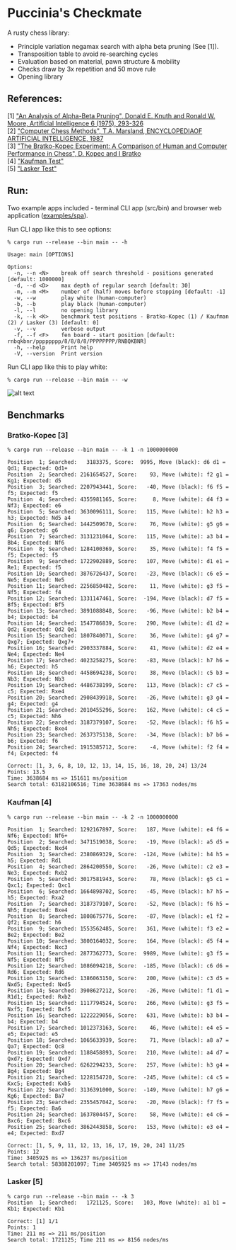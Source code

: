 # Puccinia's Checkmate

A rusty chess library:
* Principle variation negamax search with alpha beta pruning (See [1]).
* Transposition table to avoid re-searching cycles
* Evaluation based on material, pawn structure & mobility
* Checks draw by 3x repetition and 50 move rule
* Opening library

## References:

[1] ["An Analysis of Alpha-Beta Pruning", Donald E. Knuth and Ronald W. Moore, Artificial Intelligence 6 (1975), 293-326](http://www-public.telecom-sudparis.eu/~gibson/Teaching/Teaching-ReadingMaterial/KnuthMoore75.pdf) <br/>
[2] ["Computer Chess Methods", T.A. Marsland, ENCYCLOPEDIAOF ARTIFICIAL INTELLIGENCE, 1987](https://www.researchgate.net/publication/2404258_Computer_Chess_Methods) <br/>
[3] ["The Bratko-Kopec Experiment: A Comparison of Human and Computer Performance in Chess", D. Kopec and I Bratko](http://spider.sci.brooklyn.cuny.edu/~kopec) <br/>
[4] ["Kaufman Test"](https://www.chessprogramming.org/Kaufman_Test)<br/>
[5] ["Lasker Test"](https://www.chessprogramming.org/Lasker-Reichhelm_Position) <br/>

## Run:

Two example apps included - terminal CLI app (src/bin) and browser web application ([examples/spa](https://github.com/jesper-olsen/puccinia_s_checkmate/tree/main/examples/spa)).

Run CLI app like this to see options: 

```
% cargo run --release --bin main -- -h

Usage: main [OPTIONS]

Options:
  -n, --n <N>    break off search threshold - positions generated [default: 1000000]
  -d, --d <D>    max depth of regular search [default: 30]
  -m, --m <M>    number of (half) moves before stopping [default: -1]
  -w, --w        play white (human-computer)
  -b, --b        play black (human-computer)
  -l, --l        no opening library
  -k, --k <K>    benchmark test positions - Bratko-Kopec (1) / Kaufman (2) / Lasker (3) [default: 0]
  -v, --v        verbose output
  -f, --f <F>    fen board - start position [default: rnbqkbnr/pppppppp/8/8/8/8/PPPPPPPP/RNBQKBNR]
  -h, --help     Print help
  -V, --version  Print version

```

Run CLI app like this to play white:
```
% cargo run --release --bin main -- -w 

```
![alt text](https://github.com/jesper-olsen/puccinia_s_checkmate/blob/main/Images/your_move.png "Game UI")




## Benchmarks

### Bratko-Kopec [3]

```
% cargo run --release --bin main -- -k 1 -n 1000000000

Position  1; Searched:   3183375, Score:  9995, Move (black): d6 d1 =  Qd1; Expected: Qd1+
Position  2; Searched: 2161654527, Score:    93, Move (white): f2 g1 =  Kg1; Expected: d5
Position  3; Searched: 2207943441, Score:   -40, Move (black): f6 f5 =   f5; Expected: f5
Position  4; Searched: 4355981165, Score:     8, Move (white): d4 f3 =  Nf3; Expected: e6
Position  5; Searched: 3630096111, Score:   115, Move (white): h2 h3 =   h3; Expected: Nd5 a4
Position  6; Searched: 1442509670, Score:    76, Move (white): g5 g6 =   g6; Expected: g6
Position  7; Searched: 3131231064, Score:   115, Move (white): a3 b4 =  Bb4; Expected: Nf6
Position  8; Searched: 1284100369, Score:    35, Move (white): f4 f5 =   f5; Expected: f5
Position  9; Searched: 1722902889, Score:   107, Move (white): d1 e1 =  Re1; Expected: f5
Position 10; Searched: 3876726437, Score:   -23, Move (black): c6 e5 =  Ne5; Expected: Ne5
Position 11; Searched: 2256850482, Score:    11, Move (white): g3 f5 =  Nf5; Expected: f4
Position 12; Searched: 1331147461, Score:  -194, Move (black): d7 f5 =  Bf5; Expected: Bf5
Position 13; Searched: 3891088848, Score:   -96, Move (white): b2 b4 =   b4; Expected: b4
Position 14; Searched: 1547786839, Score:   290, Move (white): d1 d2 =  Qd2; Expected: Qd2 Qe1
Position 15; Searched: 1807840071, Score:    36, Move (white): g4 g7 = Qxg7; Expected: Qxg7+
Position 16; Searched: 2903337884, Score:    41, Move (white): d2 e4 =  Ne4; Expected: Ne4
Position 17; Searched: 4023258275, Score:   -83, Move (black): h7 h6 =   h6; Expected: h5
Position 18; Searched: 4458694238, Score:    38, Move (black): c5 b3 =  Nb3; Expected: Nb3
Position 19; Searched: 4486738199, Score:   113, Move (black): c7 c5 =   c5; Expected: Rxe4
Position 20; Searched: 2908439918, Score:   -26, Move (white): g3 g4 =   g4; Expected: g4
Position 21; Searched: 2010455296, Score:   162, Move (white): c4 c5 =   c5; Expected: Nh6
Position 22; Searched: 3187379107, Score:   -52, Move (black): f6 h5 =  Nh5; Expected: Bxe4
Position 23; Searched: 2637375138, Score:   -34, Move (black): b7 b6 =   b6; Expected: f6
Position 24; Searched: 1915385712, Score:    -4, Move (white): f2 f4 =   f4; Expected: f4

Correct: [1, 3, 6, 8, 10, 12, 13, 14, 15, 16, 18, 20, 24] 13/24
Points: 13.5
Time: 3638684 ms => 151611 ms/position
Search total: 63182106516; Time 3638684 ms => 17363 nodes/ms
```

### Kaufman [4]

```
% cargo run --release --bin main -- -k 2 -n 1000000000

Position  1; Searched: 1292167897, Score:   187, Move (white): e4 f6 =  Nf6; Expected: Nf6+
Position  2; Searched: 3471519038, Score:   -19, Move (black): a5 d5 =  Qd5; Expected: Nxd4
Position  3; Searched: 2380869329, Score:  -124, Move (white): h4 h5 =   h5; Expected: Rd1
Position  4; Searched: 2864200550, Score:   -26, Move (white): c2 e3 =  Ne3; Expected: Rxb2
Position  5; Searched: 3017581943, Score:    78, Move (black): g5 c1 = Qxc1; Expected: Qxc1
Position  6; Searched: 1664898702, Score:   -45, Move (black): h7 h5 =   h5; Expected: Rxa2
Position  7; Searched: 3187379107, Score:   -52, Move (black): f6 h5 =  Nh5; Expected: Bxe4
Position  8; Searched: 1808675776, Score:   -87, Move (black): e1 f2 =  Qf2; Expected: h6
Position  9; Searched: 1553562485, Score:   361, Move (white): f3 e2 =  Be2; Expected: Be2
Position 10; Searched: 3800164032, Score:   164, Move (black): d5 f4 =  Nf4; Expected: Nxc3
Position 11; Searched: 2877362773, Score:  9989, Move (white): g3 f5 =  Nf5; Expected: Nf5
Position 12; Searched: 1086094218, Score:  -185, Move (black): c6 d6 =  Rd6; Expected: Rd6
Position 13; Searched: 1386063150, Score:   200, Move (white): c3 d5 = Nxd5; Expected: Nxd5
Position 14; Searched: 3908627212, Score:   -26, Move (white): f1 d1 = R1d1; Expected: Rxb2
Position 15; Searched: 1117794524, Score:   266, Move (white): g3 f5 = Nxf5; Expected: Bxf5
Position 16; Searched: 1222229056, Score:   631, Move (white): b3 b4 =   b4; Expected: b4
Position 17; Searched: 1012373163, Score:    46, Move (white): e4 e5 =   e5; Expected: e5
Position 18; Searched: 1065633939, Score:    71, Move (black): a8 a7 =  Qa7; Expected: Qc8
Position 19; Searched: 1188458893, Score:   210, Move (white): a4 d7 = Qxd7; Expected: Qxd7
Position 20; Searched: 6262294233, Score:   257, Move (white): h3 g4 =  Bg4; Expected: Bg4
Position 21; Searched: 1228154720, Score:  -245, Move (white): c4 c5 = Kxc5; Expected: Kxb5
Position 22; Searched: 3136391000, Score:  -149, Move (white): h7 g6 =  Kg6; Expected: Ba7
Position 23; Searched: 2355457042, Score:   -20, Move (black): f7 f5 =   f5; Expected: Ba6
Position 24; Searched: 1637804457, Score:    58, Move (white): e4 c6 = Bxc6; Expected: Bxc6
Position 25; Searched: 3862443858, Score:   153, Move (white): e3 e4 =   e4; Expected: Bxd7

Correct: [1, 5, 9, 11, 12, 13, 16, 17, 19, 20, 24] 11/25
Points: 12
Time: 3405925 ms => 136237 ms/position
Search total: 58388201097; Time 3405925 ms => 17143 nodes/ms
```

### Lasker [5]

```
% cargo run --release --bin main -- -k 3
Position  1; Searched:   1721125, Score:   103, Move (white): a1 b1 =  Kb1; Expected: Kb1

Correct: [1] 1/1
Points: 1
Time: 211 ms => 211 ms/position
Search total: 1721125; Time 211 ms => 8156 nodes/ms
```
